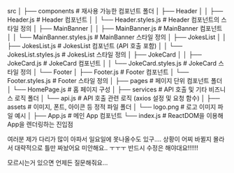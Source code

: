 src
│
├── components              # 재사용 가능한 컴포넌트 폴더
│   ├── Header
│   │   ├── Header.js       # Header 컴포넌트
│   │   └── Header.styles.js # Header 컴포넌트의 스타일 정의
│   ├── MainBanner
│   │   ├── MainBanner.js   # MainBanner 컴포넌트
│   │   └── MainBanner.styles.js # MainBanner 스타일 정의
│   ├── JokesList
│   │   ├── JokesList.js    # JokesList 컴포넌트 (API 호출 포함)
│   │   └── JokesList.styles.js # JokesList 스타일 정의
│   ├── JokeCard
│   │   ├── JokeCard.js     # JokeCard 컴포넌트
│   │   └── JokeCard.styles.js # JokeCard 스타일 정의
│   └── Footer
│       ├── Footer.js       # Footer 컴포넌트
│       └── Footer.styles.js # Footer 스타일 정의
│
├── pages                   # 페이지 단위 컴포넌트 폴더
│   └── HomePage.js         # 홈 페이지 구성
│
├── services                # API 호출 및 기타 비즈니스 로직 폴더
│   └── api.js              # API 호출 관련 로직 (axios 설정 및 요청 함수)
│
├── assets                  # 이미지, 폰트, 아이콘 등 정적 파일 폴더
│   └── logo.png            # 로고 이미지 파일 예시
│
├── App.js                  # 메인 App 컴포넌트
└── index.js                # ReactDOM을 이용해 App을 렌더링하는 진입점


여러분 제가 다리가 많이 아파서 일요일에 못나올수도 있구....
상황이 어찌 바뀔지 몰라서 대략적으로 틀만 짜놨어요 미안해요.. ㅜㅜㅜ 
반드시 수정은 해야대요!!!!!!

모르시는거 있으면 언제든 질문해줘요...